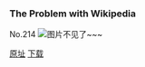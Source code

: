 ### The Problem with Wikipedia
No.214
![图片不见了~~~](https://imgs.xkcd.com/comics/the_problem_with_wikipedia.png)

[原址](https://xkcd.com//214) [下载](https://imgs.xkcd.com/comics/the_problem_with_wikipedia.png)

